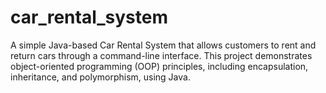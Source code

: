 # car_rental_system
A simple Java-based Car Rental System that allows customers to rent and return cars through a command-line interface. This project demonstrates object-oriented programming (OOP) principles, including encapsulation, inheritance, and polymorphism, using Java.
